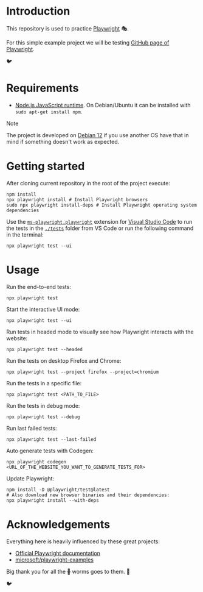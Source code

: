 # Introduction

This repository is used to practice [Playwright](https://en.wikipedia.org/wiki/Playwright_(software)) 🎭.

For this simple example project we will be testing [GitHub page of Playwright](https://github.com/microsoft/playwright).

🐦

# Requirements

- [Node.js JavaScript runtime](https://nodejs.org/en/download). On Debian/Ubuntu it can be installed with `sudo apt-get install npm`.

> [!NOTE]
> The project is developed on [Debian 12](https://www.debian.org/) if you use another OS have that in mind if something doesn't work as expected.

# Getting started

After cloning current repository in the root of the project execute:

    npm install
    npx playwright install # Install Playwright browsers
    sudo npx playwright install-deps # Install Playwright operating system dependencies

Use the [`ms-playwright.playwright`](https://marketplace.visualstudio.com/items?itemName=ms-playwright.playwright) extension for [Visual Studio Code](https://en.wikipedia.org/wiki/Visual_Studio_Code) to run the tests in the [`./tests`](tests) folder from VS Code or run the following command in the terminal:

    npx playwright test --ui

# Usage

Run the end-to-end tests:

    npx playwright test

Start the interactive UI mode:

    npx playwright test --ui

Run tests in headed mode to visually see how Playwright interacts with the website:

    npx playwright test --headed

Run the tests on desktop Firefox and Chrome:

    npx playwright test --project firefox --project=chromium

Run the tests in a specific file:

    npx playwright test <PATH_TO_FILE>

Run the tests in debug mode:

    npx playwright test --debug

Run last failed tests:

    npx playwright test --last-failed

Auto generate tests with Codegen:

    npx playwright codegen <URL_OF_THE_WEBSITE_YOU_WANT_TO_GENERATE_TESTS_FOR>

Update Playwright:

    npm install -D @playwright/test@latest
    # Also download new browser binaries and their dependencies:
    npx playwright install --with-deps

# Acknowledgements

Everything here is heavily influenced by these great projects:

- [Official Playwright documentation](https://playwright.dev/docs/intro)
- [microsoft/playwright-examples](https://github.com/microsoft/playwright-examples)

Big thank you for all the ~~🐛~~ worms goes to them. 🙏

🐦
